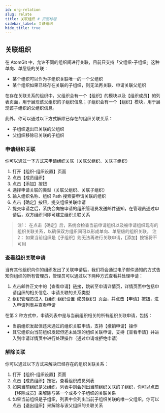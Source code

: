 ```yaml
---
id: org-relation
slug: relate
title: 关联组织 # 页面标题
sidebar_label: 关联组织
hide_title: true
---
```


## 关联组织

在 AtomGit 中，允许不同的组织间进行关联，目前只支持「父组织-子组织」这种单向、单层级的关联：

- 某个组织可以作为子组织关联唯一的一个父组织
- 某个组织如果已经存在关联的子组织，则无法再关联、申请关联父组织

在存在关联关系的组织中，父组织会有一个【组织】的模块以及【组织成员】的列表页面，用于展现该父组织的子组织信息；子组织会有一个【组织】模块，用于展现该子组织的父组织信息。

此外，你可以通过以下方式解除已存在的组织关联关系：

- 子组织退出已关联的父组织
- 父组织移除已关联的子组织

### 申请组织关联

你可以通过一下方式来申请组织关联（关联父组织、关联子组织）

1. 打开【组织-组织设置】页面
2. 点击【成员组织】
3. 点击【添加】按钮
4. 选择申请关联的类型（关联父组织、关联子组织）
5. 输入组织名称、组织 Path 搜索要申请关联的组织
6. 点击【确定】按钮，提交组织关联申请
7. 提交申请之后，系统会向被申请的组织管理员发送邮件通知，在管理员通过申请后，双方组织间即可建立组织关联关系

> 注1： 在点击【确定】后，系统会检查当前申请组织以及被申请组织现有的组织关联关系，以确保双方组织间可以形成单向、单层级的组织关联。
> 注2： 如果当前组织是【子组织】则无法再进行关联申请，【添加】按钮将不可用

### 查看组织关联申请

当有其他组织向你的组织发出了关联申请后，我们将会通过电子邮件通知的方式告知你组织的所有管理员，管理员可以通过以下两种方式查看并处理申请：

1. 点击邮件正文中的【查看申请】链接，跳转至申请详情页，详情页面中包括申请组织的相关信息、申请关联的关系类型
2. 组织管理员进入【组织-组织设置-成员组织】页面，并点击【申请】按钮，进入申请列表并查看申请

在第 2 种方式中，申请列表中是与当前组织相关的所有组织关联申请，包括：

- 当前组织发起但还未通过的组织关联申请，支持【撤销申请】操作
- 其它组织向当前组织发起但还未处理的组织关联申请，支持【查看申请】并进入到申请详情页中进行处理操作（通过申请或拒绝申请）

### 解除关联

你可以通过以下方式来解决已经存在的组织关联关系：

1. 打开【组织-组织设置】页面
2. 点击【成员组织】按钮，查看组织成员列表
3. 如果当前组织是父组织，列表中则会列出当前组织关联的子组织，你可以点击【移除成员】来解除与某一个或多个子组织的关联关系
4. 如果当前组织是子组织，列表中会列出当前子组织关联的唯一父组织，你可以点击【退出组织】来解除与该父组织的关联关系

